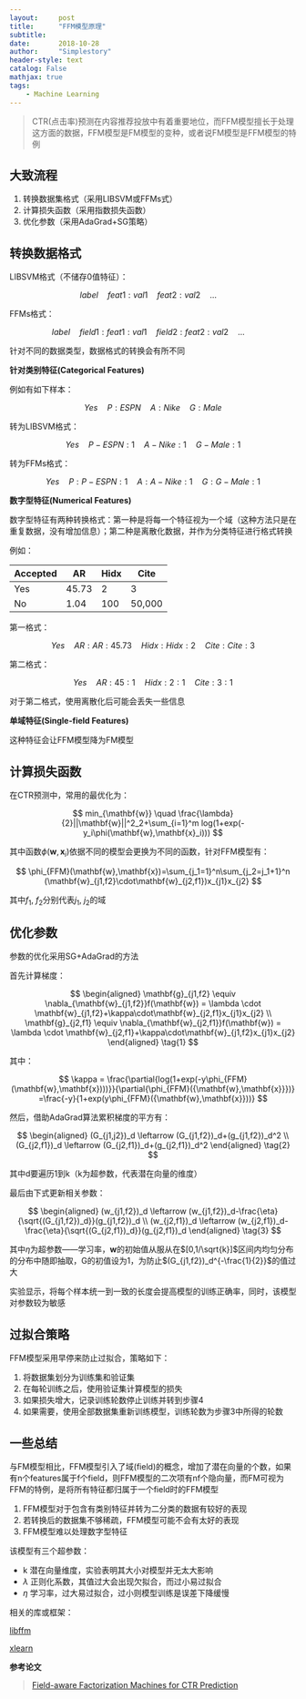 ```yaml
---
layout:     post
title:      "FFM模型原理"
subtitle:   
date:       2018-10-28
author:     "Simplestory"
header-style: text
catalog: False
mathjax: true
tags:
    - Machine Learning
---
```


>CTR(点击率)预测在内容推荐投放中有着重要地位，而FFM模型擅长于处理这方面的数据，FFM模型是FM模型的变种，或者说FM模型是FFM模型的特例

## 大致流程

1. 转换数据集格式（采用LIBSVM或FFMs式）
2. 计算损失函数（采用指数损失函数）
3. 优化参数（采用AdaGrad+SG策略）

## 转换数据格式

LIBSVM格式（不储存0值特征）：

$$
label \quad feat1:val1 \quad feat2:val2 \quad ... \quad
$$

FFMs格式：

$$label \quad field1:feat1:val1 \quad field2:feat2:val2 \quad ... \quad$$

针对不同的数据类型，数据格式的转换会有所不同

**针对类别特征(Categorical Features)**

例如有如下样本：

$$Yes \quad P:ESPN \quad A:Nike \quad G:Male$$

转为LIBSVM格式：

$$Yes \quad P-ESPN:1 \quad A-Nike:1 \quad G-Male:1$$

转为FFMs格式：

$$Yes \quad P:P-ESPN:1 \quad A:A-Nike:1 \quad G:G-Male:1$$

**数字型特征(Numerical Features)**

数字型特征有两种转换格式：第一种是将每一个特征视为一个域（这种方法只是在重复数据，没有增加信息）；第二种是离散化数据，并作为分类特征进行格式转换

例如：

Accepted |AR |Hidx |Cite
--------|----|-----|-----
Yes |45.73 |2  |3
No | 1.04|100 |50,000

第一格式：

$$Yes \quad AR:AR:45.73 \quad Hidx:Hidx:2 \quad Cite:Cite:3$$

第二格式：

$$Yes \quad AR:45:1 \quad Hidx:2:1 \quad Cite:3:1$$

对于第二格式，使用离散化后可能会丢失一些信息

**单域特征(Single-field Features)**

这种特征会让FFM模型降为FM模型

## 计算损失函数

在CTR预测中，常用的最优化为：

$$
min_{\mathbf{w}} \quad \frac{\lambda}{2}||\mathbf{w}||^2_2+\sum_{i=1}^m log(1+exp(-y_i\phi(\mathbf{w},\mathbf{x}_i)))
$$

其中函数$\phi(\mathbf{w},\mathbf{x}_i)$依据不同的模型会更换为不同的函数，针对FFM模型有：

$$
\phi_{FFM}(\mathbf{w},\mathbf{x})=\sum_{j_1=1}^n\sum_{j_2=j_1+1}^n (\mathbf{w}_{j1,f2}\cdot\mathbf{w}_{j2,f1})x_{j1}x_{j2}
$$

其中$f_1$, $f_2$分别代表$j_1$, $j_2$的域

## 优化参数

参数的优化采用SG+AdaGrad的方法

首先计算梯度：

$$
\begin{aligned}
\mathbf{g}_{j1,f2} \equiv \nabla_{\mathbf{w}_{j1,f2}}f(\mathbf{w}) = \lambda \cdot \mathbf{w}_{j1,f2}+\kappa\cdot\mathbf{w}_{j2,f1}x_{j1}x_{j2}  \\
\mathbf{g}_{j2,f1} \equiv \nabla_{\mathbf{w}_{j2,f1}}f(\mathbf{w}) = \lambda \cdot \mathbf{w}_{j2,f1}+\kappa\cdot\mathbf{w}_{j1,f2}x_{j1}x_{j2}
\end{aligned}
\tag{1}
$$

其中：

$$
\kappa = \frac{\partial{log(1+exp(-y\phi_{FFM}(\mathbf{w},\mathbf{x})))}}{\partial{\phi_{FFM}({\mathbf{w},\mathbf{x}}})}
=\frac{-y}{1+exp(y\phi_{FFM}({\mathbf{w},\mathbf{x}}))}
$$

然后，借助AdaGrad算法累积梯度的平方有：

$$
\begin{aligned}
(G_{j1,j2})_d \leftarrow (G_{j1,f2})_d+(g_{j1,f2})_d^2  \\
(G_{j2,f1})_d \leftarrow (G_{j2,f1})_d+(g_{j2,f1})_d^2
\end{aligned}
\tag{2}
$$

其中d要遍历1到k（k为超参数，代表潜在向量的维度）

最后由下式更新相关参数：

$$
\begin{aligned}
(w_{j1,f2})_d \leftarrow (w_{j1,f2})_d-\frac{\eta}{\sqrt{(G_{j1,f2})_d}}(g_{j1,f2})_d  \\
(w_{j2,f1})_d \leftarrow (w_{j2,f1})_d-\frac{\eta}{\sqrt{(G_{j2,f1})_d}}(g_{j2,f1})_d
\end{aligned}
\tag{3}
$$

其中$\eta$为超参数——学习率，$\mathbf{w}$的初始值从服从在$[0,1/\sqrt{k}]$区间内均匀分布的分布中随即抽取，G的初值设为1，为防止$(G_{j1,f2})_d^{-\frac{1}{2}}$的值过大

实验显示，将每个样本统一到一致的长度会提高模型的训练正确率，同时，该模型对参数较为敏感

## 过拟合策略

FFM模型采用早停来防止过拟合，策略如下：

1. 将数据集划分为训练集和验证集
2. 在每轮训练之后，使用验证集计算模型的损失
3. 如果损失增大，记录训练轮数停止训练并转到步骤4
4. 如果需要，使用全部数据集重新训练模型，训练轮数为步骤3中所得的轮数

## 一些总结

与FM模型相比，FFM模型引入了域(field)的概念，增加了潜在向量的个数，如果有n个features属于f个field，则FFM模型的二次项有nf个隐向量，而FM可视为FFM的特例，是将所有特征都归属于一个field时的FFM模型

1. FFM模型对于包含有类别特征并转为二分类的数据有较好的表现
2. 若转换后的数据集不够稀疏，FFM模型可能不会有太好的表现
3. FFM模型难以处理数字型特征

该模型有三个超参数：

- k 潜在向量维度，实验表明其大小对模型并无太大影响
- $\lambda$ 正则化系数，其值过大会出现欠拟合，而过小易过拟合
- $\eta$ 学习率，过大易过拟合，过小则模型训练是误差下降缓慢

相关的库或框架：

[libffm](https://github.com/guestwalk/libffm)

[xlearn](https://github.com/aksnzhy/xlearn)

**参考论文**

> [Field-aware Factorization Machines for CTR Prediction](https://www.csie.ntu.edu.tw/~cjlin/papers/ffm.pdf)